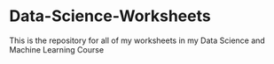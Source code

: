 # Data-Science-Worksheets
This is the repository for all of my worksheets in my Data Science and Machine Learning Course
